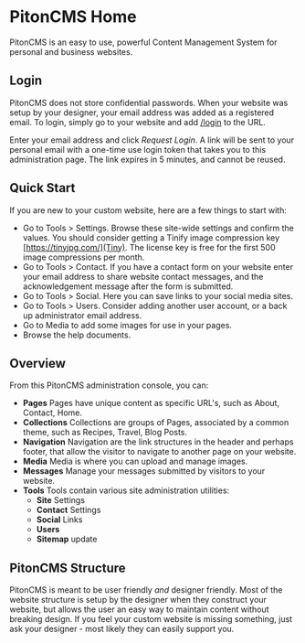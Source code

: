 # PitonCMS Home

PitonCMS is an easy to use, powerful Content Management System for personal and business websites.

## Login
PitonCMS does not store confidential passwords. When your website was setup by your designer, your email address was added as a registered email. To login, simply go to your website and add [/login](/login) to the URL.

Enter your email address and click *Request Login*. A link will be sent to your personal email with a one-time use login token that takes you to this administration page. The link expires in 5 minutes, and cannot be reused.

## Quick Start

If you are new to your custom website, here are a few things to start with:

* Go to Tools > Settings. Browse these site-wide settings and confirm the values. You should consider getting a Tinify image compression key [https://tinyjpg.com/](Tiny). The license key is free for the first 500 image compressions per month.
* Go to Tools > Contact. If you have a contact form on your website enter your email address to share website contact messages, and the acknowledgement message after the form is submitted.
* Go to Tools > Social. Here you can save links to your social media sites.
* Go to Tools > Users. Consider adding another user account, or a back up administrator email address.
* Go to Media to add some images for use in your pages.
* Browse the help documents.

## Overview
From this PitonCMS administration console, you can:

* **Pages** Pages have unique content as specific URL's, such as About, Contact, Home.
* **Collections** Collections are groups of Pages, associated by a common theme, such as Recipes, Travel, Blog Posts.
* **Navigation** Navigation are the link structures in the header and perhaps footer, that allow the visitor to navigate to another page on your website.
* **Media** Media is where you can upload and manage images.
* **Messages** Manage your messages submitted by visitors to your website.
* **Tools** Tools contain various site administration utilities:
  * **Site** Settings
  * **Contact** Settings
  * **Social** Links
  * **Users**
  * **Sitemap** update

## PitonCMS Structure

PitonCMS is meant to be user friendly *and* designer friendly. Most of the website structure is setup by the designer when they construct your website, but allows the user an easy way to maintain content without breaking design. If you feel your custom website is missing something, just ask your designer - most likely they can easily support you.
